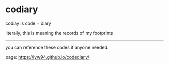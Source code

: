 # codiary

codiay is code + diary

literally, this is meaning the records of my footprints

-------------------------------------------------------------------

you can reference these codes if anyone needed.

page: https://lyw94.github.io/codediary/
